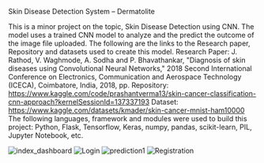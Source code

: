Skin Disease Detection System – Dermatolite

This is a minor project on the topic, Skin Disease Detection using CNN.
The model uses a trained CNN model to analyze and the predict the outcome of the image file uploaded.
The following are the links to the Research paper, Repository and datasets used to create this model.
Research Paper: J. Rathod, V. Waghmode, A. Sodha and P. Bhavathankar, "Diagnosis of skin diseases using Convolutional Neural Networks," 2018 Second International Conference on Electronics, Communication and Aerospace Technology (ICECA), Coimbatore, India, 2018, pp.
Repository: https://www.kaggle.com/code/prashantverma13/skin-cancer-classification-cnn-approach?kernelSessionId=137337193
Dataset: https://www.kaggle.com/datasets/kmader/skin-cancer-mnist-ham10000
The following languages, framework and modules were used to build this project:
Python, Flask, Tensorflow, Keras, numpy, pandas, scikit-learn, PIL, Jupyter Notebook, etc.

![index_dashboard](https://github.com/user-attachments/assets/070fc294-2136-424b-a6de-93e98aabfba4)
![Login](https://github.com/user-attachments/assets/00d41796-9f8a-4656-aa52-963f863fce1d)
![prediction1](https://github.com/user-attachments/assets/eb92371f-942d-444d-9732-6f046127c7f1)
![Registration](https://github.com/user-attachments/assets/ee9d17a7-f966-4dbf-9acf-e40b7f223ab6)
